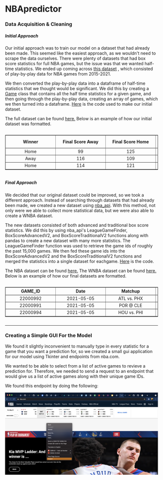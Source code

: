# NBApredictor
### Data Acquisition & Cleaning

##### Initial Approach

Our initial approach was to train our model on a dataset that had already been made. This seemed like the easiest approach, as we wouldn't need to scrape the data ourselves. There were plenty of datasets that had box score statistics for full NBA games, but the issue was that we wanted half-time statistics. We ended up coming across [this dataset](https://www.kaggle.com/schmadam97/nba-playbyplay-data-20182019?select=NBA_PBP_2020-21.csv) , which consisted of play-by-play data for NBA games from 2015-2021.

We then converted the play-by-play data into a dataframe of half-time statistics that we thought would be significant. We did this by creating a [Game](https://github.com/mikeycurtis/nba-datascience-project/blob/main/Game.py) class that contains all the half time statistics for a given game, and then going through the play-by-play data, creating an array of games, which we then turned into a dataframe. [Here](https://github.com/BasketballScorePredictor/BasketballScorePredictor.github.io/blob/main/DataCollection/getData.py) is the code used to make our initial dataset.

The full dataset can be found [here.](https://www.kaggle.com/mikeycurtis/nba-half-stats) Below is an example of how our initial dataset was formatted.

<div style="overflow-x: auto">

<table border="1" class="dataframe">

<thead>

<tr style="text-align: center">

<th style="min-width: 150px">Winner</th>

<th style="min-width: 150px">Final Score Away</th>

<th style="min-width: 150px">Final Score Home</th>

<th style="min-width: 150px">Final Score Difference</th>

<th style="min-width: 150px">Half Score Away</th>

<th style="min-width: 150px">Half Score Home</th>

<th style="min-width: 150px">Half Score Difference</th>

<th style="min-width: 150px">Away FGA</th>

<th style="min-width: 150px">Home FGA</th>

<th style="min-width: 150px">Away FG</th>

<th style="min-width: 150px">Home FG</th>

<th style="min-width: 150px">Away 3PT</th>

<th style="min-width: 150px">Home 3PT</th>

<th style="min-width: 150px">Away EFG</th>

<th style="min-width: 150px">Home EFG</th>

<th style="min-width: 150px">Away Pos</th>

<th style="min-width: 150px">Home Pos</th>

<th style="min-width: 150px">Away TO</th>

<th style="min-width: 150px">Home TO</th>

<th style="min-width: 150px">Away TPP</th>

<th style="min-width: 150px">Home TPP</th>

<th style="min-width: 150px">Away OR</th>

<th style="min-width: 150px">Home OR</th>

<th style="min-width: 150px">Away DR</th>

<th style="min-width: 150px">Home DR</th>

<th style="min-width: 150px">Away ORP</th>

<th style="min-width: 150px">Home ORP</th>

<th style="min-width: 150px">Away DRP</th>

<th style="min-width: 150px">Home DRP</th>

<th style="min-width: 150px">Away DTPP</th>

<th style="min-width: 150px">Home DTPP</th>

</tr>

</thead>

<tbody>

<tr style="text-align: center">

<td>Home</td>

<td>99</td>

<td>125</td>

<td>-26</td>

<td>45</td>

<td>63</td>

<td>-18</td>

<td>53</td>

<td>47</td>

<td>17</td>

<td>23</td>

<td>4</td>

<td>9</td>

<td>0.358491</td>

<td>0.585106</td>

<td>54</td>

<td>52</td>

<td>9</td>

<td>13</td>

<td>0.166667</td>

<td>0.250000</td>

<td>13</td>

<td>7</td>

<td>18</td>

<td>26</td>

<td>0.361111</td>

<td>0.291667</td>

<td>0.750000</td>

<td>0.722222</td>

<td>0.240741</td>

<td>0.173077</td>

</tr>

<tr style="text-align: center">

<td>Away</td>

<td>116</td>

<td>109</td>

<td>7</td>

<td>56</td>

<td>54</td>

<td>2</td>

<td>45</td>

<td>40</td>

<td>21</td>

<td>17</td>

<td>7</td>

<td>5</td>

<td>0.544444</td>

<td>0.487500</td>

<td>47</td>

<td>54</td>

<td>12</td>

<td>11</td>

<td>0.255319</td>

<td>0.203704</td>

<td>4</td>

<td>8</td>

<td>20</td>

<td>22</td>

<td>0.166667</td>

<td>0.347826</td>

<td>0.869565</td>

<td>0.916667</td>

<td>0.234043</td>

<td>0.222222</td>

</tr>

<tr style="text-align: center">

<td>Home</td>

<td>114</td>

<td>121</td>

<td>-7</td>

<td>44</td>

<td>65</td>

<td>-21</td>

<td>43</td>

<td>45</td>

<td>19</td>

<td>26</td>

<td>3</td>

<td>5</td>

<td>0.476744</td>

<td>0.633333</td>

<td>45</td>

<td>47</td>

<td>8</td>

<td>7</td>

<td>0.177778</td>

<td>0.148936</td>

<td>5</td>

<td>8</td>

<td>12</td>

<td>22</td>

<td>0.208333</td>

<td>0.421053</td>

<td>0.631579</td>

<td>0.916667</td>

<td>0.155556</td>

<td>0.170213</td>

</tr>

</tbody>

</table>

</div>

##### Final Approach

We decided that our original dataset could be improved, so we took a different approach. Instead of searching through datasets that had already been made, we created a new dataset using [nba_api](https://github.com/swar/nba_api/blob/master/docs/table_of_contents.md). With this method, not only were we able to collect more statistical data, but we were also able to create a WNBA dataset.

The new datasets consisted of both advanced and traditional box score statistics. We did this by using nba_api's LeagueGameFinder, BoxScoreAdvancedV2, and BoxScoreTraditionalV2 functions along with pandas to create a new dataset with many more statistics. The LeagueGameFinder function was used to retrieve the game ids of roughly the past 15,000 games. We then fed these game ids into the BoxScoreAdvancedV2 and the BoxScoreTraditionalV2 functions and merged the statistics into a single dataset for eachgame. [Here](https://github.com/BasketballScorePredictor/BasketballScorePredictor.github.io/blob/main/DataCollection/getGamesHalfStats.py) is the code.

The NBA dataset can be found [here.](https://www.kaggle.com/mikeycurtis/nba-half-time-statistics-20102021) The WNBA dataset can be found [here.](https://www.kaggle.com/mikeycurtis/wnba-half-time-statistics) Below is an example of how our final datasets are formatted.

<div style="overflow-x: auto">

<table border="1" class="dataframe">

<thead>

<tr style="text-align: center">

<th style="min-width: 150px">GAME_ID</th>

<th style="min-width: 150px">Date</th>

<th style="min-width: 150px">Matchup</th>

<th style="min-width: 150px">h_E_OFF_RATING</th>

<th style="min-width: 150px">h_OFF_RATING</th>

<th style="min-width: 150px">h_E_DEF_RATING</th>

<th style="min-width: 150px">h_DEF_RATING</th>

<th style="min-width: 150px">h_E_NET_RATING</th>

<th style="min-width: 150px">h_NET_RATING</th>

<th style="min-width: 150px">h_AST_PCT</th>

<th style="min-width: 150px">h_AST_TOV</th>

<th style="min-width: 150px">h_AST_RATIO</th>

<th style="min-width: 150px">h_OREB_PCT</th>

<th style="min-width: 150px">h_DREB_PCT</th>

<th style="min-width: 150px">h_REB_PCT</th>

<th style="min-width: 150px">h_E_TM_TOV_PCT</th>

<th style="min-width: 150px">h_TM_TOV_PCT</th>

<th style="min-width: 150px">h_EFG_PCT</th>

<th style="min-width: 150px">h_TS_PCT</th>

<th style="min-width: 150px">h_USG_PCT</th>

<th style="min-width: 150px">h_E_USG_PCT</th>

<th style="min-width: 150px">h_E_PACE</th>

<th style="min-width: 150px">h_PACE</th>

<th style="min-width: 150px">h_PACE_PER40</th>

<th style="min-width: 150px">h_POSS</th>

<th style="min-width: 150px">h_PIE</th>

<th style="min-width: 150px">h_FGM</th>

<th style="min-width: 150px">h_FGA</th>

<th style="min-width: 150px">h_FG_PCT</th>

<th style="min-width: 150px">h_FG3M</th>

<th style="min-width: 150px">h_FG3A</th>

<th style="min-width: 150px">h_FG3_PCT</th>

<th style="min-width: 150px">h_FTM</th>

<th style="min-width: 150px">h_FTA</th>

<th style="min-width: 150px">h_FT_PCT</th>

<th style="min-width: 150px">h_OREB</th>

<th style="min-width: 150px">h_DREB</th>

<th style="min-width: 150px">h_REB</th>

<th style="min-width: 150px">h_AST</th>

<th style="min-width: 150px">h_STL</th>

<th style="min-width: 150px">h_BLK</th>

<th style="min-width: 150px">h_TO</th>

<th style="min-width: 150px">h_PF</th>

<th style="min-width: 150px">h_half_PTS</th>

<th style="min-width: 150px">h_PLUS_MINUS</th>

<th style="min-width: 150px">h_final_PTS</th>

<th style="min-width: 150px">a_E_OFF_RATING</th>

<th style="min-width: 150px">a_OFF_RATING</th>

<th style="min-width: 150px">a_E_DEF_RATING</th>

<th style="min-width: 150px">a_DEF_RATING</th>

<th style="min-width: 150px">a_E_NET_RATING</th>

<th style="min-width: 150px">a_NET_RATING</th>

<th style="min-width: 150px">a_AST_PCT</th>

<th style="min-width: 150px">a_AST_TOV</th>

<th style="min-width: 150px">a_AST_RATIO</th>

<th style="min-width: 150px">a_OREB_PCT</th>

<th style="min-width: 150px">a_DREB_PCT</th>

<th style="min-width: 150px">a_REB_PCT</th>

<th style="min-width: 150px">a_E_TM_TOV_PCT</th>

<th style="min-width: 150px">a_TM_TOV_PCT</th>

<th style="min-width: 150px">a_EFG_PCT</th>

<th style="min-width: 150px">a_TS_PCT</th>

<th style="min-width: 150px">a_USG_PCT</th>

<th style="min-width: 150px">a_E_USG_PCT</th>

<th style="min-width: 150px">a_E_PACE</th>

<th style="min-width: 150px">a_PACE</th>

<th style="min-width: 150px">a_PACE_PER40</th>

<th style="min-width: 150px">a_POSS</th>

<th style="min-width: 150px">a_PIE</th>

<th style="min-width: 150px">a_FGM</th>

<th style="min-width: 150px">a_FGA</th>

<th style="min-width: 150px">a_FG_PCT</th>

<th style="min-width: 150px">a_FG3M</th>

<th style="min-width: 150px">a_FG3A</th>

<th style="min-width: 150px">a_FG3_PCT</th>

<th style="min-width: 150px">a_FTM</th>

<th style="min-width: 150px">a_FTA</th>

<th style="min-width: 150px">a_FT_PCT</th>

<th style="min-width: 150px">a_OREB</th>

<th style="min-width: 150px">a_DREB</th>

<th style="min-width: 150px">a_REB</th>

<th style="min-width: 150px">a_AST</th>

<th style="min-width: 150px">a_STL</th>

<th style="min-width: 150px">a_BLK</th>

<th style="min-width: 150px">a_TO</th>

<th style="min-width: 150px">a_PF</th>

<th style="min-width: 150px">a_half_PTS</th>

<th style="min-width: 150px">a_PLUS_MINUS</th>

<th style="min-width: 150px">a_final_PTS</th>

</tr>

</thead>

<tbody>

<tr style="text-align: center">

<td>22000992</td>

<td>2021-05-05</td>

<td>ATL vs. PHX</td>

<td>144.4</td>

<td>139.6</td>

<td>140.8</td>

<td>135.4</td>

<td>3.6</td>

<td>4.2</td>

<td>0.640</td>

<td>2.00</td>

<td>23.4</td>

<td>0.400</td>

<td>0.727</td>

<td>0.595</td>

<td>17.241</td>

<td>16.7</td>

<td>0.725</td>

<td>0.755</td>

<td>1.0</td>

<td>0.202</td>

<td>92.56</td>

<td>96.0</td>

<td>80.00</td>

<td>48.0</td>

<td>0.538</td>

<td>25</td>

<td>40</td>

<td>0.625</td>

<td>8</td>

<td>13</td>

<td>0.615</td>

<td>9</td>

<td>10</td>

<td>0.900</td>

<td>6</td>

<td>16</td>

<td>22</td>

<td>16</td>

<td>2</td>

<td>2</td>

<td>8</td>

<td>10</td>

<td>67</td>

<td>2.0</td>

<td>135</td>

<td>140.8</td>

<td>135.4</td>

<td>144.4</td>

<td>139.6</td>

<td>-3.6</td>

<td>-4.2</td>

<td>0.435</td>

<td>5.00</td>

<td>16.1</td>

<td>0.273</td>

<td>0.600</td>

<td>0.405</td>

<td>4.333</td>

<td>4.2</td>

<td>0.614</td>

<td>0.648</td>

<td>1.0</td>

<td>0.203</td>

<td>92.56</td>

<td>96.0</td>

<td>80.00</td>

<td>48.0</td>

<td>0.462</td>

<td>23</td>

<td>44</td>

<td>0.523</td>

<td>8</td>

<td>18</td>

<td>0.444</td>

<td>11</td>

<td>14</td>

<td>0.786</td>

<td>6</td>

<td>9</td>

<td>15</td>

<td>10</td>

<td>6</td>

<td>2</td>

<td>2</td>

<td>7</td>

<td>65</td>

<td>-2.0</td>

<td>103</td>

</tr>

<tr style="text-align: center">

<td>22000991</td>

<td>2021-05-05</td>

<td>POR @ CLE</td>

<td>116.1</td>

<td>118.8</td>

<td>133.6</td>

<td>136.7</td>

<td>-17.4</td>

<td>-18.0</td>

<td>0.652</td>

<td>2.50</td>

<td>21.4</td>

<td>0.269</td>

<td>0.636</td>

<td>0.438</td>

<td>12.225</td>

<td>12.5</td>

<td>0.587</td>

<td>0.581</td>

<td>1.0</td>

<td>0.196</td>

<td>99.24</td>

<td>97.0</td>

<td>80.83</td>

<td>48.0</td>

<td>0.420</td>

<td>23</td>

<td>46</td>

<td>0.500</td>

<td>8</td>

<td>16</td>

<td>0.500</td>

<td>3</td>

<td>7</td>

<td>0.429</td>

<td>6</td>

<td>14</td>

<td>20</td>

<td>15</td>

<td>6</td>

<td>0</td>

<td>5</td>

<td>11</td>

<td>57</td>

<td>-10.0</td>

<td>105</td>

<td>133.6</td>

<td>136.7</td>

<td>116.1</td>

<td>118.8</td>

<td>17.4</td>

<td>18.0</td>

<td>0.542</td>

<td>2.17</td>

<td>18.8</td>

<td>0.364</td>

<td>0.731</td>

<td>0.563</td>

<td>11.962</td>

<td>12.2</td>

<td>0.636</td>

<td>0.668</td>

<td>1.0</td>

<td>0.196</td>

<td>99.24</td>

<td>97.0</td>

<td>80.83</td>

<td>49.0</td>

<td>0.580</td>

<td>24</td>

<td>44</td>

<td>0.545</td>

<td>8</td>

<td>15</td>

<td>0.533</td>

<td>11</td>

<td>14</td>

<td>0.786</td>

<td>6</td>

<td>18</td>

<td>24</td>

<td>13</td>

<td>4</td>

<td>5</td>

<td>6</td>

<td>8</td>

<td>67</td>

<td>10.0</td>

<td>141</td>

</tr>

<tr style="text-align: center">

<td>22000994</td>

<td>2021-05-05</td>

<td>HOU vs. PHI</td>

<td>121.7</td>

<td>121.2</td>

<td>143.1</td>

<td>144.2</td>

<td>-21.4</td>

<td>-23.1</td>

<td>0.625</td>

<td>3.75</td>

<td>20.6</td>

<td>0.214</td>

<td>0.619</td>

<td>0.388</td>

<td>7.728</td>

<td>7.7</td>

<td>0.567</td>

<td>0.586</td>

<td>1.0</td>

<td>0.197</td>

<td>104.16</td>

<td>104.0</td>

<td>86.67</td>

<td>52.0</td>

<td>0.406</td>

<td>24</td>

<td>52</td>

<td>0.462</td>

<td>11</td>

<td>28</td>

<td>0.393</td>

<td>4</td>

<td>4</td>

<td>1.000</td>

<td>6</td>

<td>13</td>

<td>19</td>

<td>15</td>

<td>3</td>

<td>1</td>

<td>4</td>

<td>8</td>

<td>63</td>

<td>-12.0</td>

<td>115</td>

<td>143.1</td>

<td>144.2</td>

<td>121.7</td>

<td>121.2</td>

<td>21.4</td>

<td>23.1</td>

<td>0.464</td>

<td>2.60</td>

<td>18.2</td>

<td>0.381</td>

<td>0.786</td>

<td>0.612</td>

<td>9.542</td>

<td>9.6</td>

<td>0.673</td>

<td>0.702</td>

<td>1.0</td>

<td>0.202</td>

<td>104.16</td>

<td>104.0</td>

<td>86.67</td>

<td>52.0</td>

<td>0.594</td>

<td>28</td>

<td>49</td>

<td>0.571</td>

<td>10</td>

<td>17</td>

<td>0.588</td>

<td>9</td>

<td>10</td>

<td>0.900</td>

<td>6</td>

<td>21</td>

<td>27</td>

<td>13</td>

<td>4</td>

<td>2</td>

<td>5</td>

<td>6</td>

<td>75</td>

<td>12.0</td>

<td>135</td>

</tr>

</tbody>

</table>

</div>

* * *



### Creating a Simple GUI For the Model

We found it slightly inconvenient to manually type in every statistic for a game that you want a prediction for, so we created a small gui application for our model using Tkinter and endpoints from nba.com.

We wanted to be able to select from a list of active games to revieve a prediction for. Therefore, we needed to send a request to an endpoint that would give us a list of active games along with their unique game IDs.

We found this endpoint by doing the following:

![Inspect](/images/inspect.png)

